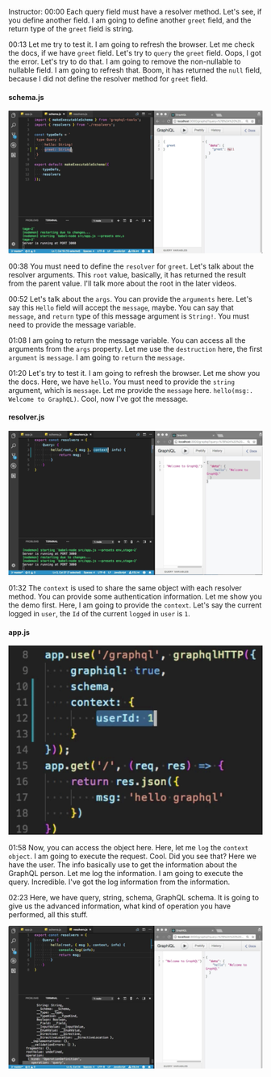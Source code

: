 Instructor: 00:00 Each query field must have a resolver method. Let's see, if you define another field. I am going to define another `greet` field, and the return type of the `greet` field is string.

00:13 Let me try to test it. I am going to refresh the browser. Let me check the docs, if we have `greet` field. Let's try to `query` the `greet` field. Oops, I got the error. Let's try to do that. I am going to remove the non-nullable to nullable field. I am going to refresh that. Boom, it has returned the `null` field, because I did not define the resolver method for `greet` field.

#### schema.js
![greet](../images/graphql-understand-graphql-resolver-and-its-arguments-greet.png)

00:38 You must need to define the `resolver` for `greet`. Let's talk about the resolver arguments. This `root` value, basically, it has returned the result from the parent value. I'll talk more about the root in the later videos.

00:52 Let's talk about the `args`. You can provide the `arguments` here. Let's say this `Hello` field will accept the `message`, maybe. You can say that `message`, and `return` type of this message argument is `String!`. You must need to provide the message variable.

01:08 I am going to return the message variable. You can access all the arguments from the `args` property. Let me use the `destruction` here, the first `argument` is `message`. I am going to `return` the `message`.

01:20 Let's try to test it. I am going to refresh the browser. Let me show you the docs. Here, we have `hello`. You must need to provide the `string` argument, which is `message`. Let me provide the `message` here. `hello(msg:. Welcome to GraphQL)`. Cool, now I've got the message.

#### resolver.js
![message](../images/graphql-understand-graphql-resolver-and-its-arguments-message.png)

01:32 The `context` is used to share the same object with each resolver method. You can provide some authentication information. Let me show you the demo first. Here, I am going to provide the `context`. Let's say the current logged in `user`, the `Id` of the current `logged` in `user` is `1`.

#### app.js
![context](../images/graphql-understand-graphql-resolver-and-its-arguments-context.png)

01:58 Now, you can access the object here. Here, let me `log` the `context` `object`. I am going to execute the request. Cool. Did you see that? Here we have the user. The info basically use to get the information about the GraphQL person. Let me log the information. I am going to execute the query. Incredible. I've got the log information from the information.

02:23 Here, we have query, string, schema, GraphQL schema. It is going to give us the advanced information, what kind of operation you have performed, all this stuff.

![all this stuff](../images/graphql-understand-graphql-resolver-and-its-arguments-all-this-stuff.png)